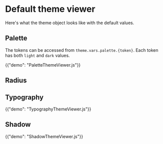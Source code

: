 # Default theme viewer

<p class="description">Here's what the theme object looks like with the default values.</p>

## Palette

The tokens can be accessed from `theme.vars.palette.{token}`. Each token has both `light` and `dark` values.

{{"demo": "PaletteThemeViewer.js"}}

## Radius

## Typography

{{"demo": "TypographyThemeViewer.js"}}

## Shadow

{{"demo": "ShadowThemeViewer.js"}}

